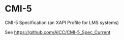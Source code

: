 CMI-5
=====

CMI-5 Specification (an XAPI Profile for LMS systems)

See https://github.com/AICC/CMI-5_Spec_Current

